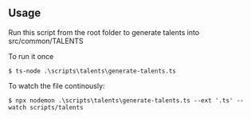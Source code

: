 ## Usage

Run this script from the root folder to generate talents into src/common/TALENTS

To run it once

```shell script
$ ts-node .\scripts\talents\generate-talents.ts
```

To watch the file continously:

```shell script
$ npx nodemon .\scripts\talents\generate-talents.ts --ext '.ts' --watch scripts/talents
```
